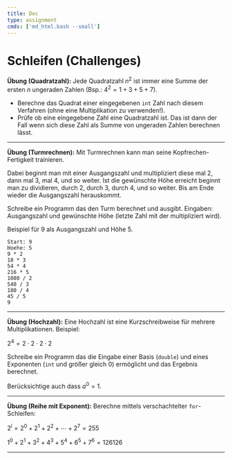```yaml
---
title: Doc
type: assignment
cmds: ['md_html.bash --small']
---
```


# Schleifen (Challenges)



**Übung (Quadratzahl):**
Jede Quadratzahl $n^2$ ist immer eine Summe der ersten $n$ ungeraden Zahlen (Bsp.: $4^2=1+3+5+7$). 

- Berechne das Quadrat einer eingegebenen `int` Zahl nach diesem Verfahren (ohne eine Multiplikation zu verwenden!).
- Prüfe ob eine eingegebene Zahl eine Quadratzahl ist.
Das ist dann der Fall wenn sich diese Zahl als Summe von ungeraden Zahlen berechnen lässt.



---

**Übung (Turmrechnen):**
Mit Turmrechnen kann man seine Kopfrechen-Fertigkeit trainieren.

Dabei beginnt man mit einer Ausgangszahl und multipliziert diese mal 2, dann mal 3, mal 4, und so weiter. Ist die gewünschte Höhe erreicht beginnt man zu dividieren, durch 2, durch 3, durch 4, und so weiter. Bis am Ende wieder die Ausgangszahl herauskommt.

Schreibe ein Programm das den Turm berechnet und ausgibt. Eingaben: Ausgangszahl und gewünschte Höhe (letzte Zahl mit der multipliziert wird).


Beispiel für 9 als Ausgangszahl und Höhe 5.

```
Start: 9
Hoehe: 5
9 * 2
18 * 3
54 * 4
216 * 5
1080 / 2
540 / 3
180 / 4
45 / 5
9
```




---

**Übung (Hochzahl):**
Eine Hochzahl ist eine Kurzschreibweise für mehrere Multiplikationen. Beispiel:

$2^4=2\cdot 2\cdot 2\cdot 2$

Schreibe ein Programm das die Eingabe einer Basis (`double`) und eines Exponenten (`int` und größer gleich 0) ermöglicht und das Ergebnis berechnet.

Berücksichtige auch dass $a^0=1$.




---

**Übung (Reihe mit Exponent):**
Berechne mittels verschachtelter `for`-Schleifen:

$2^i=2^0+2^1+2^2+\cdots + 2^7 = 255$

$1^0+2^1+3^2+4^3+5^4+6^5+7^6=126126$



---

